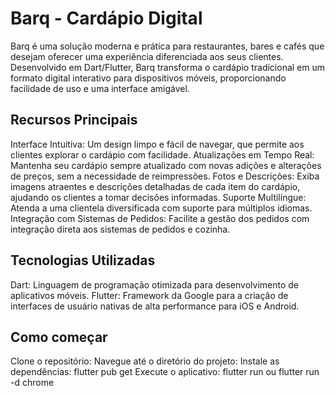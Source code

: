 # Barq - Cardápio Digital

Barq é uma solução moderna e prática para restaurantes, bares e cafés que desejam oferecer uma experiência diferenciada aos seus clientes. Desenvolvido em Dart/Flutter, Barq transforma o cardápio tradicional em um formato digital interativo para dispositivos móveis, proporcionando facilidade de uso e uma interface amigável.

## Recursos Principais
Interface Intuitiva: Um design limpo e fácil de navegar, que permite aos clientes explorar o cardápio com facilidade.
Atualizações em Tempo Real: Mantenha seu cardápio sempre atualizado com novas adições e alterações de preços, sem a necessidade de reimpressões.
Fotos e Descrições: Exiba imagens atraentes e descrições detalhadas de cada item do cardápio, ajudando os clientes a tomar decisões informadas.
Suporte Multilíngue: Atenda a uma clientela diversificada com suporte para múltiplos idiomas.
Integração com Sistemas de Pedidos: Facilite a gestão dos pedidos com integração direta aos sistemas de pedidos e cozinha.

## Tecnologias Utilizadas
Dart: Linguagem de programação otimizada para desenvolvimento de aplicativos móveis.
Flutter: Framework da Google para a criação de interfaces de usuário nativas de alta performance para iOS e Android.

## Como começar
Clone o repositório:
Navegue até o diretório do projeto:
Instale as dependências: flutter pub get
Execute o aplicativo: flutter run ou flutter run -d chrome





